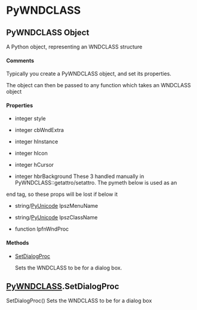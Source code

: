 # PyWNDCLASS

## PyWNDCLASS Object



A Python object, representing an WNDCLASS structure

#### Comments


Typically you create a PyWNDCLASS object, and set its properties\. 

The object can then be passed to any function which takes an WNDCLASS object

#### Properties

  - integer style
    

  - integer cbWndExtra
    

  - integer hInstance
    

  - integer hIcon
    

  - integer hCursor
    

  - integer hbrBackground
    These 3 handled manually in PyWNDCLASS::getattro/setattro\.  The pymeth below is used as an 

end tag, so these props will be lost if below it

  - string/[PyUnicode](#pyunicode) lpszMenuName
    

  - string/[PyUnicode](#pyunicode) lpszClassName
    

  - function lpfnWndProc
    

#### Methods


  - [SetDialogProc](PyWNDCLASS.md#pywndclasssetdialogproc)

    Sets the WNDCLASS to be for a dialog box\.&nbsp;

## [PyWNDCLASS](#pywndclass)\.SetDialogProc

SetDialogProc\(\)
Sets the WNDCLASS to be for a dialog box